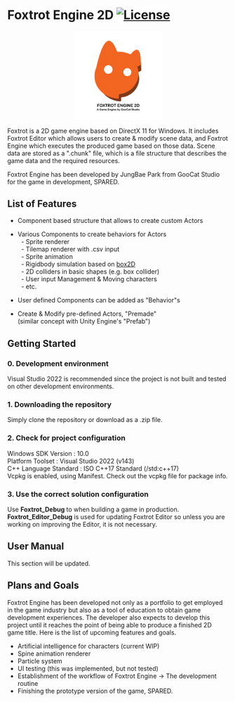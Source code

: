# Foxtrot Engine 2D [![License](https://img.shields.io/badge/license-GNUGPLv3-green)](./LICENSE)

<p align="center">
<img src="./assets/Logo/FoxtrotEngine_LOGO.png" width="40%" height="40%" title="LOGO"/>
</p>

Foxtrot is a 2D game engine based on DirectX 11 for Windows.
It includes Foxtrot Editor which allows users to create & modify scene data, and Foxtrot Engine which executes the produced game based on those data. Scene data are stored as a ".chunk" file, which is a file structure that describes the game data and the required resources.

Foxtrot Engine has been developed by JungBae Park from GooCat Studio for the game in development, SPARED.

## List of Features
- Component based structure that allows to create custom Actors<br>

- Various Components to create behaviors for Actors<br>
&nbsp; - Sprite renderer <br>
&nbsp; - Tilemap renderer with .csv input <br>
&nbsp; - Sprite animation<br>
&nbsp; - Rigidbody simulation based on [box2D](https://box2d.org/) <br>
&nbsp; - 2D colliders in basic shapes (e.g. box collider) <br>
&nbsp; - User input Management & Moving characters<br>
&nbsp; - etc.<br>

- User defined Components can be added as "Behavior"s<br>

- Create & Modify pre-defined Actors, "Premade" <br> (similar concept with Unity Engine's "Prefab") 

## Getting Started
### 0. Development environment
Visual Studio 2022 is recommended since the project is not built and tested on other development environments.
### 1. Downloading the repository
Simply clone the repository or download as a .zip file.
### 2. Check for project configuration

Windows SDK Version : 10.0 <br>
Platform Toolset : Visual Studio 2022 (v143) <br>
C++ Language Standard : ISO C++17 Standard (/std:c++17) <br>
Vcpkg is enabled, using Manifest. Check out the vcpkg file for package info.

### 3. Use the correct solution configuration
Use **Foxtrot_Debug** to when building a game in production. <br>
**Foxtrot_Editor_Debug** is used for updating Foxtrot Editor so unless you are working on improving the Editor, it is not necessary.

## User Manual
This section will be updated.

## Plans and Goals
Foxtrot Engine has been developed not only as a portfolio to get employed in the game industry but also as a tool of education to obtain game development experiences. The developer also expects to develop this project until it reaches the point of being able to produce a finished 2D game title. Here is the list of upcoming features and goals.

- Artificial intelligence for characters (current WIP)<br>
- Spine animation renderer <br>
- Particle system<br>
- UI testing (this was implemented, but not tested)<br>
- Establishment of the workflow of Foxtrot Engine -> The development routine <br>
- Finishing the prototype version of the game, SPARED.